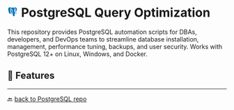 # <img src="../../Assets/pics/icons8-postgresql-48.svg" width="25" alt="PostgreSQL Query opitmization"> PostgreSQL Query Optimization

This repository provides PostgreSQL automation scripts for DBAs, developers, and DevOps teams to streamline database installation, management, performance tuning, backups, and user security. Works with PostgreSQL 12+ on Linux, Windows, and Docker.

## 🚀 Features

---

🔙 [back to PostgreSQL repo](../)
